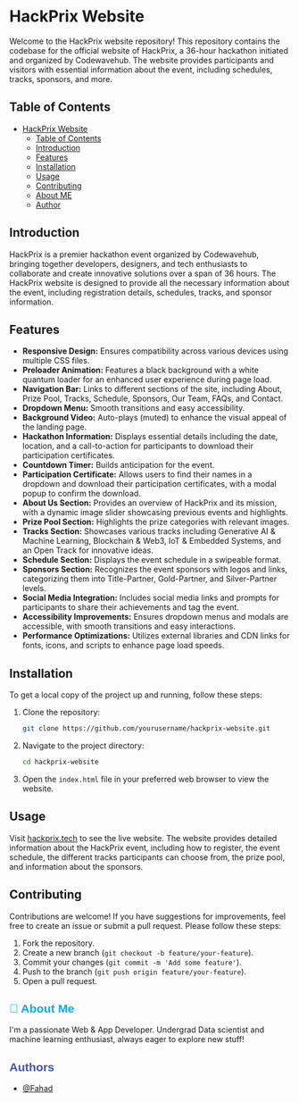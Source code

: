 # HackPrix Website

Welcome to the HackPrix website repository! This repository contains the codebase for the official website of HackPrix, a 36-hour hackathon initiated and organized by Codewavehub. The website provides participants and visitors with essential information about the event, including schedules, tracks, sponsors, and more.

## Table of Contents

- [HackPrix Website](#hackprix-website)
  - [Table of Contents](#table-of-contents)
  - [Introduction](#introduction)
  - [Features](#features)
  - [Installation](#installation)
  - [Usage](#usage)
  - [Contributing](#contributing)
  - [About ME](#Aboutme)
  - [Author](#author)

## Introduction

HackPrix is a premier hackathon event organized by Codewavehub, bringing together developers, designers, and tech enthusiasts to collaborate and create innovative solutions over a span of 36 hours. The HackPrix website is designed to provide all the necessary information about the event, including registration details, schedules, tracks, and sponsor information.

## Features

- **Responsive Design:** Ensures compatibility across various devices using multiple CSS files.
- **Preloader Animation:** Features a black background with a white quantum loader for an enhanced user experience during page load.
- **Navigation Bar:** Links to different sections of the site, including About, Prize Pool, Tracks, Schedule, Sponsors, Our Team, FAQs, and Contact.
- **Dropdown Menu:** Smooth transitions and easy accessibility.
- **Background Video:** Auto-plays (muted) to enhance the visual appeal of the landing page.
- **Hackathon Information:** Displays essential details including the date, location, and a call-to-action for participants to download their participation certificates.
- **Countdown Timer:** Builds anticipation for the event.
- **Participation Certificate:** Allows users to find their names in a dropdown and download their participation certificates, with a modal popup to confirm the download.
- **About Us Section:** Provides an overview of HackPrix and its mission, with a dynamic image slider showcasing previous events and highlights.
- **Prize Pool Section:** Highlights the prize categories with relevant images.
- **Tracks Section:** Showcases various tracks including Generative AI & Machine Learning, Blockchain & Web3, IoT & Embedded Systems, and an Open Track for innovative ideas.
- **Schedule Section:** Displays the event schedule in a swipeable format.
- **Sponsors Section:** Recognizes the event sponsors with logos and links, categorizing them into Title-Partner, Gold-Partner, and Silver-Partner levels.
- **Social Media Integration:** Includes social media links and prompts for participants to share their achievements and tag the event.
- **Accessibility Improvements:** Ensures dropdown menus and modals are accessible, with smooth transitions and easy interactions.
- **Performance Optimizations:** Utilizes external libraries and CDN links for fonts, icons, and scripts to enhance page load speeds.

## Installation

To get a local copy of the project up and running, follow these steps:

1. Clone the repository:
    ```sh
    git clone https://github.com/yourusername/hackprix-website.git
    ```
2. Navigate to the project directory:
    ```sh
    cd hackprix-website
    ```
3. Open the `index.html` file in your preferred web browser to view the website.

## Usage

Visit [hackprix.tech](http://hackprix.tech) to see the live website. The website provides detailed information about the HackPrix event, including how to register, the event schedule, the different tracks participants can choose from, the prize pool, and information about the sponsors.

## Contributing

Contributions are welcome! If you have suggestions for improvements, feel free to create an issue or submit a pull request. Please follow these steps:

1. Fork the repository.
2. Create a new branch (`git checkout -b feature/your-feature`).
3. Commit your changes (`git commit -m 'Add some feature'`).
4. Push to the branch (`git push origin feature/your-feature`).
5. Open a pull request.

## <span style="color: #03A9F4; font-family: Arial, sans-serif;">🚀 About Me</span>
I'm a passionate Web & App Developer. Undergrad Data scientist and machine learning enthusiast, always eager to explore new stuff!

## <span style="color: #3F51B5; font-family: Arial, sans-serif;">Authors</span>
- [@Fahad](https://github.com/syedfahad7)

